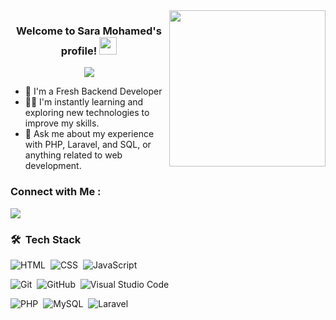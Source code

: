 
<img width="250" align="right" src="https://c.tenor.com/_DOBjnGspYAAAAAM/code-coding.gif">

<h3 align="center">
  Welcome to Sara Mohamed's profile!
  <img src="https://media.giphy.com/media/hvRJCLFzcasrR4ia7z/giphy.gif" width="28">
</h3>

<!-- Typing SVG by DenverCoder1 - https://github.com/DenverCoder1/readme-typing-svg -->
<p align="center">
  <a href="https://github.com/DenverCoder1/readme-typing-svg"><img src="https://readme-typing-svg.herokuapp.com/?lines=Fresh%20Backend%20Developer;Always%20learning%20new%20things&font=Fira%20Code&center=true&width=440&height=45&color=f75c7e&vCenter=true&size=22"></a>
</p> 

- 🏢 I'm a Fresh Backend Developer
- 👨‍💻 I'm instantly learning and exploring new technologies to improve my skills.
- 💬 Ask me about my experience with PHP, Laravel, and SQL, or anything related to web development.

### Connect with Me :

<a href="www.linkedin.com/in/sara-mohamed-6297121b5" target="_blank"><img src="https://img.shields.io/badge/-Sara%20Mohamed-0077B5?style=for-the-badge&logo=Linkedin&logoColor=white"/></a>

### 🛠 &nbsp;Tech Stack


![HTML](https://img.shields.io/badge/-HTML-05122A?style=flat&logo=HTML5)&nbsp;
![CSS](https://img.shields.io/badge/-CSS-05122A?style=flat&logo=CSS3&logoColor=1572B6)&nbsp;
![JavaScript](https://img.shields.io/badge/-JavaScript-05122A?style=flat&logo=javascript)&nbsp;

![Git](https://img.shields.io/badge/-Git-05122A?style=flat&logo=git)&nbsp;
![GitHub](https://img.shields.io/badge/-GitHub-05122A?style=flat&logo=github)&nbsp;
![Visual Studio Code](https://img.shields.io/badge/-Visual%20Studio%20Code-05122A?style=flat&logo=visual-studio-code&logoColor=007ACC)&nbsp;

![PHP](https://img.shields.io/badge/PHP-black?style=flat-square&logo=php)&nbsp;
![MySQL](https://img.shields.io/badge/-MySQL-black?style=flat-square&logo=mysql)&nbsp;
![Laravel](https://img.shields.io/badge/LARAVEL-black?style=flat-square&logo=laravel)&nbsp;



